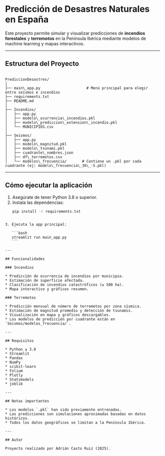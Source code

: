 # Predicción de Desastres Naturales en España

Este proyecto permite simular y visualizar predicciones de **incendios forestales** y **terremotos** en la Península Ibérica mediante modelos de machine learning y mapas interactivos.

---

## Estructura del Proyecto

```

PrediccionDesastres/
│
├── main\_app.py                     # Menú principal para elegir entre seísmos e incendios
├── requirements.txt
├── README.md
│
├── Incendios/
│   ├── app.py
│   ├── modelo\_ocurrencia\_incendios.pkl
│   ├── modelo\_prediccion\_extension\_incendio.pkl
│   └── MUNICIPIOS.csv
│
├── Seismos/
│   ├── app.py
│   ├── modelo\_magnitud.pkl
│   ├── modelo\_tsunami.pkl
│   ├── cuadrante\_nombres.json
│   ├── df\_terremotos.csv
│   └── modelos\_frecuencia/       # Contiene un .pkl por cada cuadrante (ej: modelo\_frecuencia\_36\_-5.pkl)

````

---

## Cómo ejecutar la aplicación

1. Asegúrate de tener Python 3.8 o superior.
2. Instala las dependencias:
   ```bash
   pip install -r requirements.txt
````

3. Ejecuta la app principal:

   ```bash
   streamlit run main_app.py
   ```

---

## Funcionalidades

### Incendios

* Predicción de ocurrencia de incendios por municipio.
* Estimación de superficie afectada.
* Clasificación de incendios catastróficos (≥ 500 ha).
* Mapa interactivo y gráficos resumen.

### Terremotos

* Predicción mensual de número de terremotos por zona sísmica.
* Estimación de magnitud promedio y detección de tsunamis.
* Visualización en mapa y gráficos descargables.
* Los modelos de predicción por cuadrante están en `Seismos/modelos_frecuencia/`.

---

## Requisitos

* Python ≥ 3.8
* Streamlit
* Pandas
* NumPy
* scikit-learn
* Folium
* Plotly
* Statsmodels
* joblib

---

## Notas importantes

* Los modelos `.pkl` han sido previamente entrenados.
* Las predicciones son simulaciones aproximadas basadas en datos históricos.
* Todos los datos geográficos se limitan a la Península Ibérica.

---

## Autor

Proyecto realizado por Adrián Casto Ruiz (2025).
